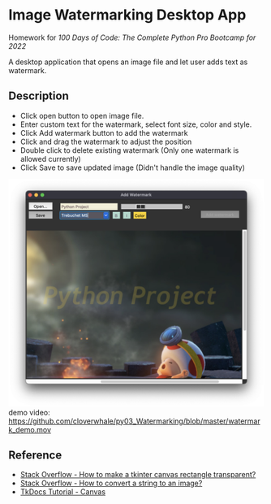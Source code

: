 # Image Watermarking Desktop App

Homework for *100 Days of Code: The Complete Python Pro Bootcamp for 2022*

A desktop application that opens an image file and let user adds text as watermark.

## Description
* Click open button to open image file.
* Enter custom text for the watermark, select font size, color and style.
* Click Add watermark button to add the watermark
* Click and drag the watermark to adjust the position
* Double click to delete existing watermark (Only one watermark is allowed currently)
* Click Save to save updated image (Didn't handle the image quality)

![screenshot](./screenshot.png)
demo video: https://github.com/cloverwhale/py03_Watermarking/blob/master/watermark_demo.mov


## Reference
* [Stack Overflow - How to make a tkinter canvas rectangle transparent?](https://stackoverflow.com/questions/54637795/how-to-make-a-tkinter-canvas-rectangle-transparent)
* [Stack Overflow - How to convert a string to an image?](https://stackoverflow.com/questions/17856242/how-to-convert-a-string-to-an-image)
* [TkDocs Tutorial - Canvas](https://tkdocs.com/tutorial/canvas.html)
